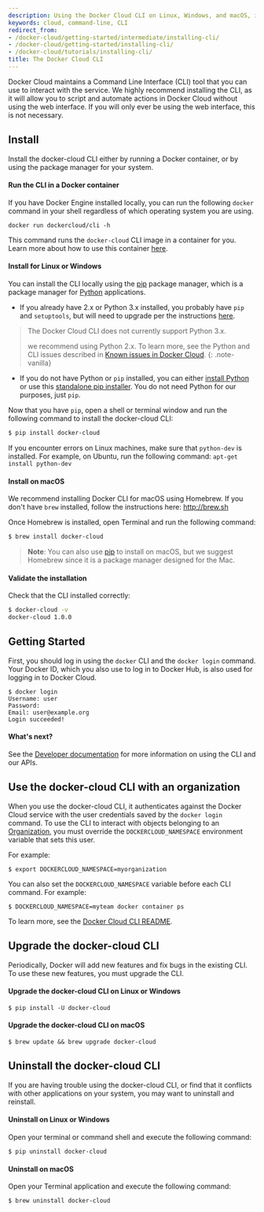 ```yaml
---
description: Using the Docker Cloud CLI on Linux, Windows, and macOS, installing, updating, uninstall
keywords: cloud, command-line, CLI
redirect_from:
- /docker-cloud/getting-started/intermediate/installing-cli/
- /docker-cloud/getting-started/installing-cli/
- /docker-cloud/tutorials/installing-cli/
title: The Docker Cloud CLI
---
```


Docker Cloud maintains a Command Line Interface (CLI) tool that you can use
to interact with the service. We highly recommend installing the CLI, as it will
allow you to script and automate actions in Docker Cloud without using the web
interface. If you will only ever be using the web interface, this is not
necessary.

## Install

Install the docker-cloud CLI either by running a Docker container, or by using the package manager for your system.

#### Run the CLI in a Docker container

If you have Docker Engine installed locally, you can run the following `docker`
command in your shell regardless of which operating system you are using.

```none
docker run dockercloud/cli -h
```

This command runs the `docker-cloud` CLI image in a container for you. Learn
more about how to use this container
[here](https://github.com/docker/dockercloud-cli#docker-image).

#### Install for Linux or Windows

You can install the CLI locally using the [pip](https://pip.pypa.io/en/stable/)
package manager, which is a package manager for
[Python](https://www.python.org/) applications.

* If you already have 2.x or Python 3.x installed, you probably have `pip` and
`setuptools`, but will need to upgrade per the instructions
[here](https://packaging.python.org/installing/).

> The Docker Cloud CLI does not currently support Python 3.x.
>
> we recommend using Python 2.x.  To learn more,
see the Python and CLI issues described in
[Known issues in Docker Cloud](/docker-cloud/docker-errors-faq.md).
{: .note-vanilla}

* If you do not have Python or `pip` installed, you can either [install
Python](https://wiki.python.org/moin/BeginnersGuide/Download) or use this
[standalone pip
installer](https://pip.pypa.io/en/latest/installing/#installing-with-get-pip-py). You do not need Python for our purposes, just `pip`.

Now that you have `pip`, open a shell or terminal
window and run the following command to install the docker-cloud CLI:

```bash
$ pip install docker-cloud
```

If you encounter errors on Linux machines, make sure that `python-dev` is
installed. For example, on Ubuntu, run the following command: `apt-get install
python-dev`

#### Install on macOS

We recommend installing Docker CLI for macOS using Homebrew. If you don't have
`brew` installed, follow the instructions here: <a href="http://brew.sh"
target="_blank">http://brew.sh</a>

Once Homebrew is installed, open Terminal and run the following command:

```bash
$ brew install docker-cloud
```

> **Note**: You can also use [pip](https://pip.pypa.io/en/stable/) to install on macOS, but we suggest Homebrew since it is a package manager designed for the
Mac.

#### Validate the installation

Check that the CLI installed correctly:

```bash
$ docker-cloud -v
docker-cloud 1.0.0
```

## Getting Started

First, you should log in using the `docker` CLI and the `docker login` command.
Your Docker ID, which you also use to log in to Docker Hub, is also used for
logging in to Docker Cloud.

```none
$ docker login
Username: user
Password:
Email: user@example.org
Login succeeded!
```

#### What's next?

See the [Developer documentation](/apidocs/docker-cloud.md) for more information on using the CLI and our APIs.


## Use the docker-cloud CLI with an organization

When you use the docker-cloud CLI, it authenticates against the Docker Cloud
service with the user credentials saved by the `docker login` command. To use
the CLI to interact with objects belonging to an [Organization](orgs.md), you
must override the `DOCKERCLOUD_NAMESPACE` environment variable that sets this
user.

For example:

```none
$ export DOCKERCLOUD_NAMESPACE=myorganization
```

You can also set the `DOCKERCLOUD_NAMESPACE` variable before each CLI command.
For example:

```none
$ DOCKERCLOUD_NAMESPACE=myteam docker container ps
```

To learn more, see the [Docker Cloud CLI README](https://github.com/moby/mobycloud-cli#namespace).


## Upgrade the docker-cloud CLI

Periodically, Docker will add new features and fix bugs in the existing CLI. To use these new features, you must upgrade the CLI.

#### Upgrade the docker-cloud CLI on Linux or Windows

```none
$ pip install -U docker-cloud
```

#### Upgrade the docker-cloud CLI on macOS

```none
$ brew update && brew upgrade docker-cloud
```

## Uninstall the docker-cloud CLI

If you are having trouble using the docker-cloud CLI, or find that it conflicts
with other applications on your system, you may want to uninstall and reinstall.

#### Uninstall on Linux or Windows

Open your terminal or command shell and execute the following command:

```none
$ pip uninstall docker-cloud
```

#### Uninstall on macOS

Open your Terminal application and execute the following command:

```none
$ brew uninstall docker-cloud
```
